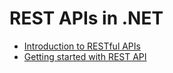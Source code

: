 # REST APIs in .NET

- [Introduction to RESTful APIs](/1_introduction_to_restful_apis/readme.md)
- [Getting started with REST API](/2_getting_started_with_rest_api/readme.md)
